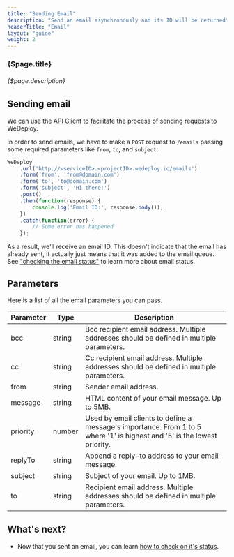 ```yaml
---
title: "Sending Email"
description: "Send an email asynchronously and its ID will be returned"
headerTitle: "Email"
layout: "guide"
weight: 2
---
```


### {$page.title}

###### {$page.description}

<article id="1">

## Sending email

We can use the [API Client](docs/intro/using-the-api-client.html) to facilitate the process of sending requests to WeDeploy.

In order to send emails, we have to make a `POST` request to `/emails` passing some required parameters like `from`, `to`, and `subject`:

```javascript
WeDeploy
	.url('http://<serviceID>.<projectID>.wedeploy.io/emails')
	.form('from', 'from@domain.com')
	.form('to', 'to@domain.com')
	.form('subject', 'Hi there!')
	.post()
	.then(function(response) {
		console.log('Email ID:', response.body());
	})
	.catch(function(error) {
		// Some error has happened
	});
```

As a result, we'll receive an email ID. This doesn't indicate that the email has already sent, it actually just means that it was added to the email queue. See ["checking the email status"](/docs/email/checking-status.html) to learn more about email status.

</article>

<article id="2">

## Parameters

Here is a list of all the email parameters you can pass.

<div class="table-container">

Parameter    | Type    | Description
------------ | ------- | ------------
bcc          | string  | Bcc recipient email address. Multiple addresses should be defined in multiple parameters.
cc           | string  | Cc recipient email address. Multiple addresses should be defined in multiple parameters.
from         | string  | Sender email address.
message      | string  | HTML content of your email message. Up to 5MB.
priority     | number  | Used by email clients to define a message's importance. From 1 to 5 where '1' is highest and '5' is the lowest priority.
replyTo      | string  | Append a reply-to address to your email message.
subject      | string  | Subject of your email. Up to 1MB.
to           | string  | Recipient email address. Multiple addresses should be defined in multiple parameters.

</div>

</article>

## What's next?

* Now that you sent an email, you can learn [how to check on it's status](/docs/email/checking-status.html).
